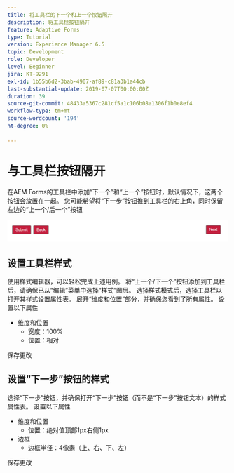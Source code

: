 ```yaml
---
title: 将工具栏的下一个和上一个按钮隔开
description: 将工具栏按钮隔开
feature: Adaptive Forms
type: Tutorial
version: Experience Manager 6.5
topic: Development
role: Developer
level: Beginner
jira: KT-9291
exl-id: 1b55b6d2-3bab-4907-af89-c81a3b1a44cb
last-substantial-update: 2019-07-07T00:00:00Z
duration: 39
source-git-commit: 48433a5367c281cf5a1c106b08a1306f1b0e8ef4
workflow-type: tm+mt
source-wordcount: '194'
ht-degree: 0%

---
```


# 与工具栏按钮隔开

在AEM Forms的工具栏中添加“下一个”和“上一个”按钮时，默认情况下，这两个按钮会放置在一起。 您可能希望将“下一步”按钮推到工具栏的右上角，同时保留左边的“上一个/后一个”按钮

![工具栏间距](assets/toolbar-spacing.png)


## 设置工具栏样式

使用样式编辑器，可以轻松完成上述用例。 将“上一个/下一个”按钮添加到工具栏后，请确保已从“编辑”菜单中选择“样式”图层。 选择样式模式后，选择工具栏以打开其样式设置属性表。 展开“维度和位置”部分，并确保您看到了所有属性。 设置以下属性
* 维度和位置
   * 宽度：100%
   * 位置：相对

保存更改

## 设置“下一步”按钮的样式

选择“下一步”按钮，并确保打开“下一步”按钮（而不是“下一步”按钮文本）的样式属性表。 设置以下属性
* 维度和位置
   * 位置：绝对值顶部1px右侧1px
* 边框
   * 边框半径：4像素（上、右、下、左）

保存更改
